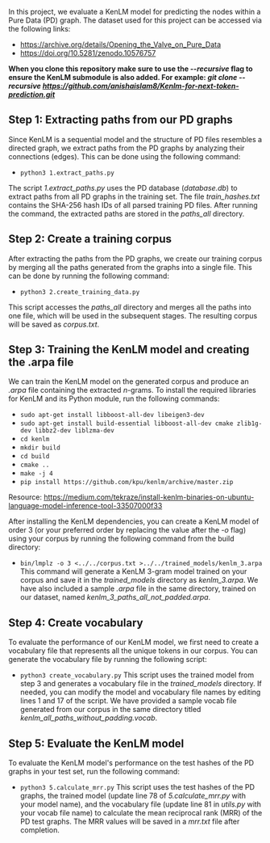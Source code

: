 In this project, we evaluate a KenLM model for predicting the nodes within a Pure Data (PD) graph. The dataset used for this project can be accessed via the following links:
- https://archive.org/details/Opening_the_Valve_on_Pure_Data
- https://doi.org/10.5281/zenodo.10576757

**When you clone this repository make sure to use the *--recursive* flag to ensure the KenLM submodule is also added. For example: *git clone --recursive https://github.com/anishaislam8/Kenlm-for-next-token-prediction.git***


## Step 1: Extracting paths from our PD graphs
Since KenLM is a sequential model and the structure of PD files resembles a directed graph, we extract paths from the PD graphs by analyzing their connections (edges). This can be done using the following command:
- `python3 1.extract_paths.py`

The script *1.extract_paths.py* uses the PD database (*database.db*) to extract paths from all PD graphs in the training set. The file *train_hashes.txt* contains the SHA-256 hash IDs of all parsed training PD files. After running the command, the extracted paths are stored in the *paths_all* directory.

## Step 2: Create a training corpus
After extracting the paths from the PD graphs, we create our training corpus by merging all the paths generated from the graphs into a single file. This can be done by running the following command:
- `python3 2.create_training_data.py`

This script accesses the *paths_all* directory and merges all the paths into one file, which will be used in the subsequent stages. The resulting corpus will be saved as *corpus.txt*.

## Step 3: Training the KenLM model and creating the .arpa file
We can train the KenLM model on the generated corpus and produce an *.arpa* file containing the extracted *n*-grams. To install the required libraries for KenLM and its Python module, run the following commands:
- `sudo apt-get install libboost-all-dev libeigen3-dev`
- `sudo apt-get install build-essential libboost-all-dev cmake zlib1g-dev libbz2-dev liblzma-dev`
- `cd kenlm`
- `mkdir build`
- `cd build` 
- `cmake ..`
- `make -j 4`
- `pip install https://github.com/kpu/kenlm/archive/master.zip`

Resource: https://medium.com/tekraze/install-kenlm-binaries-on-ubuntu-language-model-inference-tool-33507000f33

After installing the KenLM dependencies, you can create a KenLM model of order 3 (or your preferred order by replacing the value after the *-o* flag) using your corpus by running the following command from the build directory:
- `bin/lmplz -o 3 <../../corpus.txt >../../trained_models/kenlm_3.arpa`
This command will generate a KenLM 3-gram model trained on your corpus and save it in the *trained_models* directory as *kenlm_3.arpa*. We have also included a sample *.arpa* file in the same directory, trained on our dataset, named *kenlm_3_paths_all_not_padded.arpa*.

## Step 4: Create vocabulary

To evaluate the performance of our KenLM model, we first need to create a vocabulary file that represents all the unique tokens in our corpus. You can generate the vocabulary file by running the following script:
- `python3 create_vocabulary.py`
This script uses the trained model from step 3 and generates a vocabulary file in the *trained_models* directory. If needed, you can modify the model and vocabulary file names by editing lines 1 and 17 of the script. We have provided a sample vocab file generated from our corpus in the same directory titled *kenlm_all_paths_without_padding.vocab*.

## Step 5: Evaluate the KenLM model

To evaluate the KenLM model's performance on the test hashes of the PD graphs in your test set, run the following command:
- `python3 5.calculate_mrr.py`
This script uses the test hashes of the PD graphs, the trained model (update line 78 of *5.calculate_mrr.py* with your model name), and the vocabulary file (update line 81 in *utils.py* with your vocab file name) to calculate the mean reciprocal rank (MRR) of the PD test graphs. The MRR values will be saved in a *mrr.txt* file after completion.
